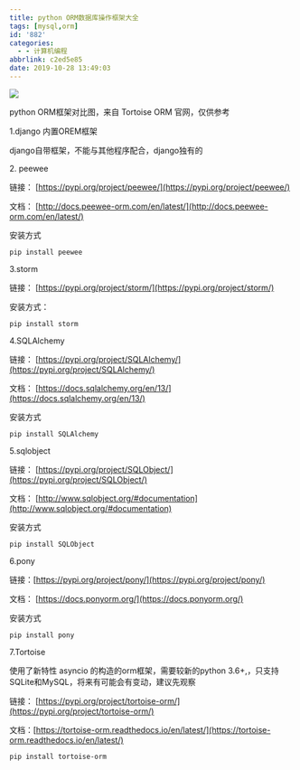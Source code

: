 ```yaml
---
title: python ORM数据库操作框架大全
tags: [mysql,orm]
id: '882'
categories:
  - - 计算机编程
abbrlink: c2ed5e85
date: 2019-10-28 13:49:03
---
```


![](https://post.332b.com/wp-content/uploads/2019/10/ORM_Perf-1024x451.png)

python ORM框架对比图，来自 Tortoise ORM 官网，仅供参考

1.django 内置OREM框架

django自带框架，不能与其他程序配合，django独有的

2\. peewee

链接： [https://pypi.org/project/peewee/](https://pypi.org/project/peewee/)

文档： [http://docs.peewee-orm.com/en/latest/](http://docs.peewee-orm.com/en/latest/)

安装方式

```
pip install peewee
```

3.storm

链接： [https://pypi.org/project/storm/](https://pypi.org/project/storm/)

安装方式：

```
pip install storm
```

4.SQLAlchemy

链接： [https://pypi.org/project/SQLAlchemy/](https://pypi.org/project/SQLAlchemy/)

文档： [https://docs.sqlalchemy.org/en/13/](https://docs.sqlalchemy.org/en/13/)

安装方式

```
pip install SQLAlchemy
```

5.sqlobject

链接： [https://pypi.org/project/SQLObject/](https://pypi.org/project/SQLObject/)

文档： [http://www.sqlobject.org/#documentation](http://www.sqlobject.org/#documentation)

安装方式

```
pip install SQLObject
```

6.pony

链接：[https://pypi.org/project/pony/](https://pypi.org/project/pony/)

文档： [https://docs.ponyorm.org/](https://docs.ponyorm.org/)

安装方式

```
pip install pony
```

7.Tortoise

使用了新特性 asyncio 的构造的orm框架，需要较新的python 3.6+,，只支持SQLite和MySQL，将来有可能会有变动，建议先观察

链接： [https://pypi.org/project/tortoise-orm/](https://pypi.org/project/tortoise-orm/)

文档：[https://tortoise-orm.readthedocs.io/en/latest/](https://tortoise-orm.readthedocs.io/en/latest/)

```
pip install tortoise-orm
```